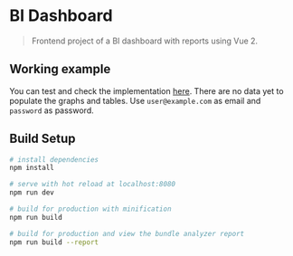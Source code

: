 # BI Dashboard

> Frontend project of a BI dashboard with reports using Vue 2.

## Working example

You can test and check the implementation [here](https://bi-dashboard-68a974.netlify.app). There are no data yet to populate the graphs and tables. Use `user@example.com` as email and `password` as password.

## Build Setup

``` bash
# install dependencies
npm install

# serve with hot reload at localhost:8080
npm run dev

# build for production with minification
npm run build

# build for production and view the bundle analyzer report
npm run build --report
```
